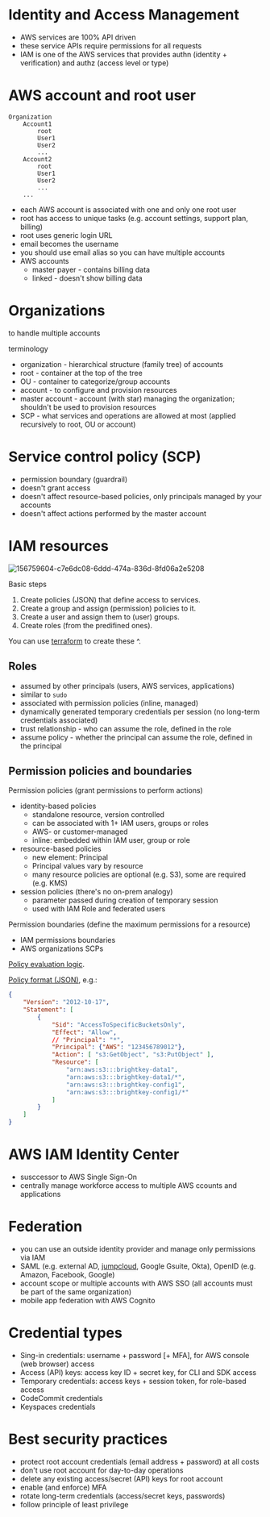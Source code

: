# Identity and Access Management

* AWS services are 100% API driven
* these service APIs require permissions for all requests
* IAM is one of the AWS services that provides authn (identity + verification) and authz (access level or type)

# AWS account and root user

```plain
Organization
    Account1
        root
        User1
        User2
        ...
    Account2
        root
        User1
        User2
        ...
    ...
```

* each AWS account is associated with one and only one root user
* root has access to unique tasks (e.g. account settings, support plan, billing)
* root uses generic login URL
* email becomes the username
* you should use email alias so you can have multiple accounts
* AWS accounts
  * master payer - contains billing data
  * linked - doesn't show billing data

# Organizations

to handle multiple accounts

terminology
* organization - hierarchical structure (family tree) of accounts
* root - container at the top of the tree
* OU - container to categorize/group accounts
* account - to configure and provision resources
* master account - account (with star) managing the organization; shouldn't be used to provision resources 
* SCP - what services and operations are allowed at most (applied recursively to root, OU or account)

# Service control policy (SCP)

* permission boundary (guardrail)
* doesn't grant access
* doesn't affect resource-based policies, only principals managed by your accounts
* doesn't affect actions performed by the master account

# IAM resources

![156759604-c7e6dc08-6ddd-474a-836d-8fd06a2e5208](https://user-images.githubusercontent.com/1047259/184610339-fa8c4a0c-b853-4dcc-a05f-2d8f9b6960a9.png)

Basic steps

1. Create policies (JSON) that define access to services.
2. Create a group and assign (permission) policies to it.
3. Create a user and assign them to (user) groups.
4. Create roles (from the predifined ones).

You can use [terraform](https://github.com/vallard/EKS-Training/blob/master/segment02-iam/iam.tf) to create these ^.

## Roles

* assumed by other principals (users, AWS services, applications)
* similar to `sudo`
* associated with permission policies (inline, managed)
* dynamically generated temporary credentials per session (no long-term credentials associated)
* trust relationship - who can assume the role, defined in the role
* assume policy - whether the principal can assume the role, defined in the principal

## Permission policies and boundaries

Permission policies (grant permissions to perform actions)

* identity-based policies
  * standalone resource, version controlled
  * can be associated with 1+ IAM users, groups or roles
  * AWS- or customer-managed
  * inline: embedded within IAM user, group or role
* resource-based policies
  * new element: Principal
  * Principal values vary by resource
  * many resource policies are optional (e.g. S3), some are required (e.g. KMS)
* session policies (there's no on-prem analogy)
  * parameter passed during creation of temporary session
  * used with IAM Role and federated users
 
Permission boundaries (define the maximum permissions for a resource)

* IAM permissions boundaries
* AWS organizations SCPs

[Policy evaluation logic](https://docs.aws.amazon.com/IAM/latest/UserGuide/reference_policies_evaluation-logic.html#policy-eval-denyallow).

[Policy format (JSON)](https://docs.aws.amazon.com/IAM/latest/UserGuide/reference_policies_grammar.html), e.g.:

```json
{
    "Version": "2012-10-17",
    "Statement": [
        {
            "Sid": "AccessToSpecificBucketsOnly",
            "Effect": "Allow",
            // "Principal": "*",
            "Principal": {"AWS": "123456789012"},
            "Action": [ "s3:GetObject", "s3:PutObject" ],
            "Resource": [
                "arn:aws:s3:::brightkey-data1",
                "arn:aws:s3:::brightkey-data1/*",
                "arn:aws:s3:::brightkey-config1",
                "arn:aws:s3:::brightkey-config1/*"
            ]
        }
    ]
}
```

# AWS IAM Identity Center

* susccessor to AWS Single Sign-On
* centrally manage workforce access to multiple AWS ccounts and applications

# Federation

* you can use an outside identity provider and manage only permissions via IAM
* SAML (e.g. external AD, [jumpcloud](https://support.jumpcloud.com/s/article/Single-Sign-On-SSO-With-AWS-SSO), Google Gsuite, Okta), OpenID (e.g. Amazon, Facebook, Google)
* account scope or multiple accounts with AWS SSO (all accounts must be part of the same organization)
* mobile app federation with AWS Cognito

# Credential types

* Sing-in credentials: username + password [+ MFA], for AWS console (web browser) access
* Access (API) keys: access key ID + secret key, for CLI and SDK access
* Temporary credentials: access keys + session token, for role-based access
* CodeCommit credentials
* Keyspaces credentials

# Best security practices

* protect root account credentials (email address + password) at all costs
* don't use root account for day-to-day operations
* delete any existing access/secret (API) keys for root account
* enable (and enforce) MFA
* rotate long-term credentials (access/secret keys, passwords)
* follow principle of least privilege
